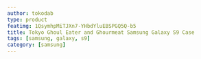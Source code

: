 ```yaml
---
author: tokodab
type: product
featimg: 1QsymhpMiTJXn7-YHbdYluEBSPGQ5Q-b5
title: Tokyo Ghoul Eater and Ghourmeat Samsung Galaxy S9 Case
tags: [samsung, galaxy, s9]
category: [samsung]
---
```

